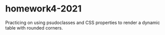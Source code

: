 # homework4-2021

Practicing on using psudoclasses and CSS properties to render a dynamic table with rounded corners.
